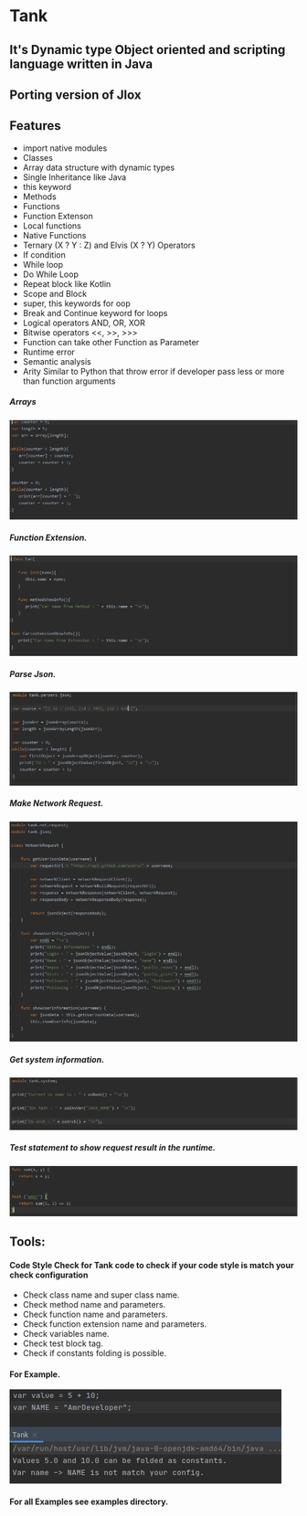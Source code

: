 # Tank

## It's Dynamic type Object oriented and scripting language written in Java
## Porting version of Jlox

## Features
- import native modules
- Classes
- Array data structure with dynamic types
- Single Inheritance like Java
- this keyword
- Methods
- Functions
- Function Extenson
- Local functions
- Native Functions
- Ternary (X ? Y : Z) and Elvis (X ? Y) Operators
- If condition
- While loop
- Do While Loop
- Repeat block like Kotlin
- Scope and Block
- super, this keywords for oop
- Break and Continue keyword for loops
- Logical operators AND, OR, XOR
- Bitwise operators <<, >>, >>>
- Function can take other Function as Parameter
- Runtime error
- Semantic analysis
- Arity Similar to Python that throw error if developer pass less or more than function arguments

##### Arrays
![Arrays](screenshots/arrays_screen.PNG)

##### Function Extension.
![Function Extension](screenshots/extension_screen.PNG)

##### Parse Json.
![Json](screenshots/json_screen.PNG)

##### Make Network Request.
![Network](screenshots/network_screen.PNG)

##### Get system information.
![system](screenshots/sys_screen.PNG)

##### Test statement to show request result in the runtime.
![Test](screenshots/test_screen.PNG)

## Tools:
#### Code Style Check for Tank code to check if your code style is match your check configuration
- Check class name and super class name.
- Check method name and parameters.
- Check function name and parameters.
- Check function extension name and parameters.
- Check variables name.
- Check test block tag.
- Check if constants folding is possible.

#### For Example.  
![Style](screenshots/style_screen.PNG)

#### For all Examples see examples directory.

